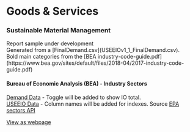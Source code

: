 # Goods & Services

<!--
	Final demand in $ for each of the goods and services for the US in 2007, 
	and the sector codes and names are already separated. - From Wes
-->
### Sustainable Material Management

<span class='hideMidsize'>
Report sample under development<br>
Generated from a [FinalDemand.csv](USEEIOv1_1_FinalDemand.csv).<br>
Bold main categories from the [BEA industry-code-guide.pdf](https://www.bea.gov/sites/default/files/2018-04/2017-industry-code-guide.pdf) 
</span>

<!--
[USEEIOv1_1_FinalDemand.csv](USEEIOv1_1_FinalDemand.csv)

Source:
https://stategov.github.io/us/bea/USEEIOv1.1_FinalDemand.csv
-->

#### Bureau of Economic Analysis (BEA) - <span style='white-space:nowrap'>Industry Sectors</span> 
[Demand Data](USEEIOv1_1_FinalDemand.csv) - Toggle will be added to show IO total.  
<span style='white-space: nowrap;'>[USEEIO Data](USEEIO.csv)</span> - Column names will be added for indexes. Source [EPA sectors API](https://smmtool.app.cloud.gov/api/USEEIO/sectors) 
<!-- http://model.georgia.org/smm-tool-suite/ -->

<!--in Millions-->


<div class="showGit">
<a href="https://modelearth.github.io/community/samples/dataset">View as webpage</a>
</div>